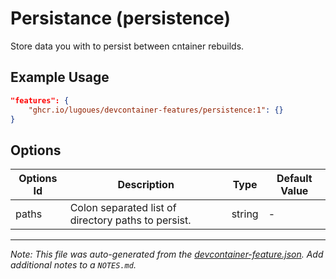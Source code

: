 
# Persistance (persistence)

Store data you with to persist between cntainer rebuilds.

## Example Usage

```json
"features": {
    "ghcr.io/lugoues/devcontainer-features/persistence:1": {}
}
```

## Options

| Options Id | Description | Type | Default Value |
|-----|-----|-----|-----|
| paths | Colon separated list of directory paths to persist. | string | - |



---

_Note: This file was auto-generated from the [devcontainer-feature.json](https://github.com/lugoues/devcontainer-features/blob/main/src/persistence/devcontainer-feature.json).  Add additional notes to a `NOTES.md`._
